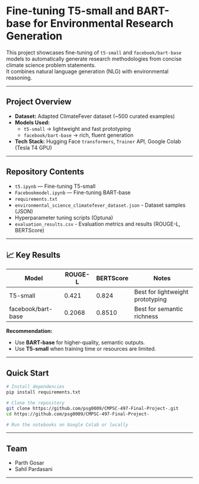 
#  Fine-tuning T5-small and BART-base for Environmental Research Generation


This project showcases fine-tuning of `t5-small` and `facebook/bart-base` models to automatically generate research methodologies from concise climate science problem statements.  
It combines natural language generation (NLG) with environmental reasoning.

---

##  Project Overview
- **Dataset:** Adapted ClimateFever dataset (~500 curated examples)
- **Models Used:**  
  - `t5-small` → lightweight and fast prototyping  
  - `facebook/bart-base` → rich, fluent generation
- **Tech Stack:** Hugging Face `transformers`, `Trainer` API, Google Colab (Tesla T4 GPU)

---

##  Repository Contents
- `t5.ipynb` — Fine-tuning T5-small
- `Facebookmodel.ipynb` — Fine-tuning BART-base
- `requirements.txt`
- `environmental_science_climatefever_dataset.json` - Dataset samples (JSON)
- Hyperparameter tuning scripts (Optuna)
- `evaluation_results.csv` - Evaluation metrics and results (ROUGE-L, BERTScore)
  
---

## 📈 Key Results
| Model             | ROUGE-L | BERTScore | Notes                                |
|-------------------|---------|-----------|-------------------------------------|
| T5-small           | 0.421   | 0.824     | Best for lightweight prototyping   |
| facebook/bart-base | 0.2068  | 0.8510    | Best for semantic richness         |

 **Recommendation:**  
- Use **BART-base** for higher-quality, semantic outputs.  
- Use **T5-small** when training time or resources are limited.

---

##  Quick Start
```bash
# Install dependencies
pip install requirements.txt

# Clone the repository
git clone https://github.com/psg0009/CMPSC-497-Final-Project-.git
cd https://github.com/psg0009/CMPSC-497-Final-Project-

# Run the notebooks on Google Colab or locally
```

---

##  Team
- Parth Gosar  
- Sahil Pardasani  


---


